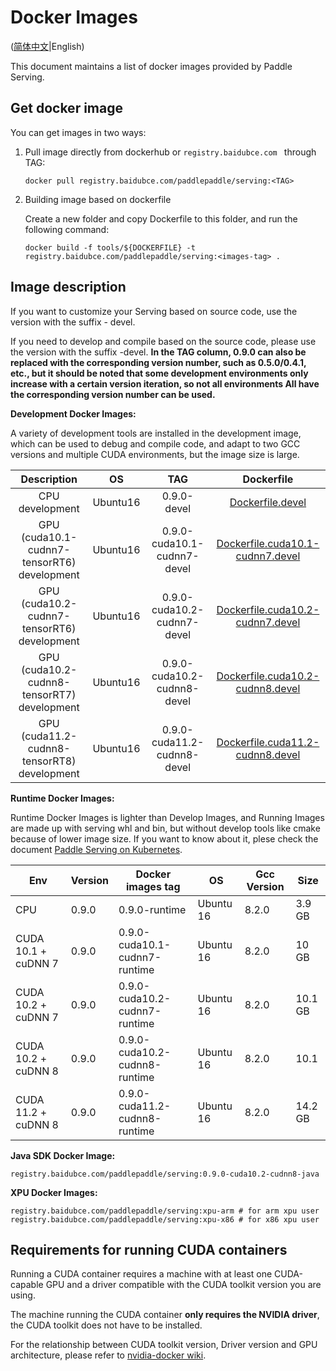 # Docker Images

([简体中文](Docker_Images_CN.md)|English)

This document maintains a list of docker images provided by Paddle Serving.

## Get docker image

You can get images in two ways:

1. Pull image directly from dockerhub or `registry.baidubce.com ` through TAG:

   ```shell
   docker pull registry.baidubce.com/paddlepaddle/serving:<TAG> 
   ```

2. Building image based on dockerfile

   Create a new folder and copy Dockerfile to this folder, and run the following command:

   ```shell
   docker build -f tools/${DOCKERFILE} -t registry.baidubce.com/paddlepaddle/serving:<images-tag> .
   ```



## Image description

If you want to customize your Serving based on source code, use the version with the suffix - devel.

If you need to develop and compile based on the source code, please use the version with the suffix -devel.
**In the TAG column, 0.9.0 can also be replaced with the corresponding version number, such as 0.5.0/0.4.1, etc., but it should be noted that some development environments only increase with a certain version iteration, so not all environments All have the corresponding version number can be used.**

**Development Docker Images:**

A variety of development tools are installed in the development image, which can be used to debug and compile code, and adapt to two GCC versions and multiple CUDA environments, but the image size is large.

|                         Description                         |   OS    |             TAG              |                          Dockerfile                          |
| :----------------------------------------------------------: | :-----: | :--------------------------: | :----------------------------------------------------------: |
|                       CPU development                        | Ubuntu16 |         0.9.0-devel         |        [Dockerfile.devel](../tools/Dockerfile.devel)         |
|              GPU (cuda10.1-cudnn7-tensorRT6) development               | Ubuntu16 | 0.9.0-cuda10.1-cudnn7-devel | [Dockerfile.cuda10.1-cudnn7.devel](../tools/Dockerfile.cuda10.1-cudnn7.devel) |
|              GPU (cuda10.2-cudnn7-tensorRT6) development     | Ubuntu16 | 0.9.0-cuda10.2-cudnn7-devel | [Dockerfile.cuda10.2-cudnn7.devel](../tools/Dockerfile.cuda10.2-cudnn7.devel)
|              GPU (cuda10.2-cudnn8-tensorRT7) development               | Ubuntu16 | 0.9.0-cuda10.2-cudnn8-devel | [Dockerfile.cuda10.2-cudnn8.devel](../tools/Dockerfile.cuda10.2-cudnn8.devel) |
|              GPU (cuda11.2-cudnn8-tensorRT8) development               | Ubuntu16 | 0.9.0-cuda11.2-cudnn8-devel | [Dockerfile.cuda11.2-cudnn8.devel](../tools/Dockerfile.cuda11.2-cudnn8.devel) |


**Runtime Docker Images:**

Runtime Docker Images is lighter than Develop Images, and Running Images are made up with serving whl and bin, but without develop tools like cmake because of lower image size. If you want to know about it, plese check the document [Paddle Serving on Kubernetes](./Run_On_Kubernetes_CN.md).

| Env      | Version | Docker images tag            | OS        | Gcc Version | Size |
|----------|---------|------------------------------|-----------|-------------|------|
|    CPU   | 0.9.0 | 0.9.0-runtime                 | Ubuntu 16 |  8.2.0       | 3.9 GB |
| CUDA 10.1 + cuDNN 7 | 0.9.0 | 0.9.0-cuda10.1-cudnn7-runtime  | Ubuntu 16 |   8.2.0       | 10 GB |
| CUDA 10.2 + cuDNN 7 | 0.9.0 | 0.9.0-cuda10.2-cudnn7-runtime  | Ubuntu 16 |   8.2.0       | 10.1 GB |
| CUDA 10.2 + cuDNN 8 | 0.9.0 | 0.9.0-cuda10.2-cudnn8-runtime  | Ubuntu 16 |   8.2.0       | 10.1
| CUDA 11.2 + cuDNN 8 | 0.9.0 | 0.9.0-cuda11.2-cudnn8-runtime  | Ubuntu 16 |    8.2.0       | 14.2 GB |

**Java SDK Docker Image:**
```
registry.baidubce.com/paddlepaddle/serving:0.9.0-cuda10.2-cudnn8-java
```

**XPU Docker Images:**
```
registry.baidubce.com/paddlepaddle/serving:xpu-arm # for arm xpu user
registry.baidubce.com/paddlepaddle/serving:xpu-x86 # for x86 xpu user
```

## Requirements for running CUDA containers

Running a CUDA container requires a machine with at least one CUDA-capable GPU and a driver compatible with the CUDA toolkit version you are using. 

The machine running the CUDA container **only requires the NVIDIA driver**, the CUDA toolkit does not have to be installed.

For the relationship between CUDA toolkit version, Driver version and GPU architecture, please refer to [nvidia-docker wiki](https://github.com/NVIDIA/nvidia-docker/wiki/CUDA).

